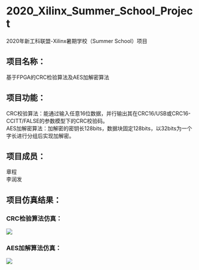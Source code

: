 # 2020_Xilinx_Summer_School_Project
2020年新工科联盟-Xilinx暑期学校（Summer School）项目
## 项目名称：
基于FPGA的CRC检验算法及AES加解密算法<br> 
## 项目功能：
CRC校验算法：能通过输入任意16位数据，并行输出其在CRC16/USB或CRC16-CCITT/FALSE的参数模型下的CRC校验码。<br> 
AES加解密算法：加解密的密钥长128bits，数据块固定128bits，以32bits为一个字长进行分组后实现加解密。<br> 
## 项目成员：
章程<br> 
李润发<br> 
## 项目仿真结果：
### CRC检验算法仿真：
![](https://github.com/OctopusZC/2020_Xilinx_Summer_School_Project/raw/Images/CRC_simulation.png) 
### AES加解算法仿真：
![](https://github.com/OctopusZC/2020_Xilinx_Summer_School_Project/raw/Images/AES_global_simulation.png) 
